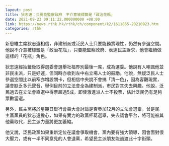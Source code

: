 ```yaml
---
layout: post
title: 狄志遠：只要能監察政府　不介意被標籤是「政治花瓶」
date: 2021-09-23 09:11:22.000000000 +08:00
link: https://news.rthk.hk/rthk/ch/component/k2/1611855-20210923.htm
categories: rthk
---
```


新思維主席狄志遠相信，非建制派或泛民人士只要能務實理性，仍然有參選空間。他說不介意被標籤是「政治花瓶」，只要能監察政府、表達民主訴求，他會繼續做這樣的「花瓶」角色。

狄志遠經抽籤後取得選委會選舉社福界別最後一席，成為選委。他說有人嘲諷他並非民主派，只是好運，但同時亦收到左中右立場人士的鼓勵。他說，無疑泛民人士參選空間比以前窄亦增設關卡，但相信中央說不會搞「清一色」，因為客觀現實，議會缺乏多元聲音，舉例目前的立法會全為建制派，市民對其失去興趣。他說，泛民過去在立法會直選中得票超過5成，即使激進派人士不投票，估計泛民仍有足夠票數當選。

另外，民主黨將於星期日舉行會員大會討論是否參加12月的立法會選舉，曾是民主黨黨員的狄志遠擔心，如果有實力的政黨杯葛選舉，失去議會平台，將可能被其他黨取代，民主派力量將更加萎縮。

他又說，泛民政黨如果重新定位在議會爭取機會，黨內要有強大領導，因會面對很大壓力，或有一半不同意見的人會退黨，希望民主派朋友能過渡此十字街頭。
